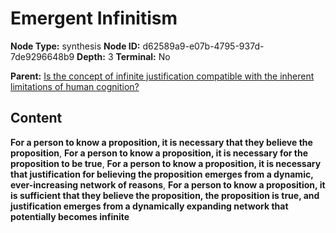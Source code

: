 # Emergent Infinitism

**Node Type:** synthesis
**Node ID:** d62589a9-e07b-4795-937d-7de9296648b9
**Depth:** 3
**Terminal:** No

**Parent:** [Is the concept of infinite justification compatible with the inherent limitations of human cognition?](is-the-concept-of-infinite-justification-compatible-with-the-inherent-limitations-of-human-cognition.md)

## Content

**For a person to know a proposition, it is necessary that they believe the proposition**, **For a person to know a proposition, it is necessary for the proposition to be true**, **For a person to know a proposition, it is necessary that justification for believing the proposition emerges from a dynamic, ever-increasing network of reasons**, **For a person to know a proposition, it is sufficient that they believe the proposition, the proposition is true, and justification emerges from a dynamically expanding network that potentially becomes infinite**
